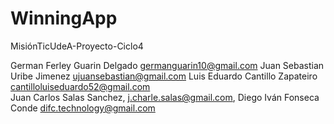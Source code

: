 # WinningApp
MisiónTicUdeA-Proyecto-Ciclo4 

German Ferley Guarin Delgado germanguarin10@gmail.com
Juan Sebastian Uribe Jimenez ujuansebastian@gmail.com
Luis Eduardo Cantillo Zapateiro cantilloluiseduardo52@gmail.com
<br/> Juan Carlos Salas Sanchez, j.charle.salas@gmail.com, Diego Iván Fonseca Conde difc.technology@gmail.com 
